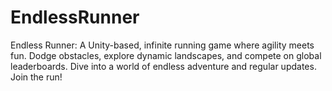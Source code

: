 # EndlessRunner
Endless Runner: A Unity-based, infinite running game where agility meets fun. Dodge obstacles, explore dynamic landscapes, and compete on global leaderboards. Dive into a world of endless adventure and regular updates. Join the run!
